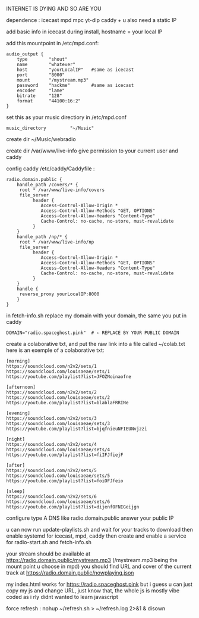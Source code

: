INTERNET IS DYING AND SO ARE YOU

dependence : icecast mpd mpc yt-dlp caddy + u also need a static IP

add basic info in icecast during install, hostname = your local IP

add this mountpoint in /etc/mpd.conf:

	audio_output {
	    type        "shout"
	    name        "whatever"		
	    host        "yourLocalIP"	#same as icecast
	    port        "8000"		      
	    mount       "/mystream.mp3" 
	    password    "hackme"        #same as icecast      
	    encoder     "lame"                
	    bitrate     "128"                 
	    format      "44100:16:2"
	}

set this as your music directiory in /etc/mpd.conf 

	music_directory         "~/Music"


create dir ~/Music/webradio

create dir /var/www/live-info give permission to your current user and caddy

config caddy /etc/caddy/Caddyfile :

	radio.domain.public {
		handle_path /covers/* {
		 root * /var/www/live-info/covers
		 file_server
	          header {
	             Access-Control-Allow-Origin *
	             Access-Control-Allow-Methods "GET, OPTIONS"
	             Access-Control-Allow-Headers "Content-Type"
	             Cache-Control: no-cache, no-store, must-revalidate
	          }
		}
		handle_path /np/* {
		 root * /var/www/live-info/np
		 file_server
	          header {
	             Access-Control-Allow-Origin *
	             Access-Control-Allow-Methods "GET, OPTIONS"
	             Access-Control-Allow-Headers "Content-Type"
	             Cache-Control: no-cache, no-store, must-revalidate
	          }
		}
		handle {
		 reverse_proxy yourLocalIP:8000
		}
	}

in fetch-info.sh replace my domain with your domain, the same you put in caddy

	DOMAIN="radio.spaceghost.pink"  # ← REPLACE BY YOUR PUBLIC DOMAIN

create a colaborative txt, and put the raw link into a file called ~/colab.txt
here is an exemple of a colaborative txt: 
	
	[morning]
	https://soundcloud.com/n2v2/sets/1
	https://soundcloud.com/louisaeae/sets/1
	https://youtube.com/playlist?list=JFOZNoinaofne
	
	[afternoon]
	https://soundcloud.com/n2v2/sets/2
	https://soundcloud.com/louisaeae/sets/2
	https://youtube.com/playlist?list=blablaFRRINe
	
	[evening]
	https://soundcloud.com/n2v2/sets/3
	https://soundcloud.com/louisaeae/sets/3
	https://youtube.com/playlist?list=bjqfnieuNFIEUNvjzzi
	
	[night]
	https://soundcloud.com/n2v2/sets/4
	https://soundcloud.com/louisaeae/sets/4
	https://youtube.com/playlist?list=fiIFJfiejF
	
	[after]
	https://soundcloud.com/n2v2/sets/5
	https://soundcloud.com/louisaeae/sets/5
	https://youtube.com/playlist?list=foiOFJfeio
	
	[sleep]
	https://soundcloud.com/n2v2/sets/6
	https://soundcloud.com/louisaeae/sets/6
	https://youtube.com/playlist?list=dijenfOFNIGeijgn

configure type A DNS like radio.domain.public answer your public IP

u can now run update-playlists.sh and wait for your tracks to download then enable systemd for icecast, mpd, caddy then create and enable a service for radio-start.sh and fetch-info.sh

your stream should be available at https://radio.domain.public/mystream.mp3 (/mystream.mp3 being the mount point u choose in mpd)
you should find URL and cover of the current track at https://radio.domain.public/nowplaying.json

my index.html works for https://radio.spaceghost.pink but i guess u can just copy my js and change URL, just know that, the whole js is mostly vibe coded as i rly didnt wanted to learn javascript 

force refresh : nohup ~/refresh.sh > ~/refresh.log 2>&1 & disown

